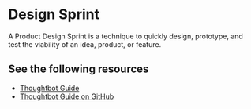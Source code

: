 # Design Sprint

A Product Design Sprint is a technique to quickly design, prototype, and test the viability of an idea, product, or feature.

## See the following resources

* [Thoughtbot Guide](https://thoughtbot.com/product-design-sprint/guide)
* [Thoughtbot Guide on GitHub](https://github.com/thoughtbot/design-sprint)